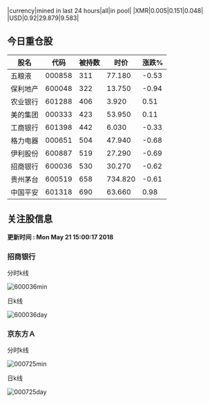 |currency|mined in last 24 hours|all|in pool|
|XMR|0.005|0.151|0.048|
|USD|0.92|29.879|9.583|

## 今日重仓股 

|股名|代码|被持数|时价|涨跌%|
|---|---|---|---|---|
|五粮液|000858|311|77.180|-0.53|
|保利地产|600048|322|13.750|-0.94|
|农业银行|601288|406|3.920|0.51|
|美的集团|000333|423|53.950|0.11|
|工商银行|601398|442|6.030|-0.33|
|格力电器|000651|504|47.940|-0.68|
|伊利股份|600887|519|27.290|-0.69|
|招商银行|600036|530|30.270|-0.62|
|贵州茅台|600519|658|734.820|-0.61|
|中国平安|601318|690|63.660|0.98|

## 关注股信息
**更新时间 : Mon May 21 15:00:17 2018**
### 招商银行 
分时k线

![600036min](http://image.sinajs.cn/newchart/min/n/sh600036.gif)

日k线

![600036day](http://image.sinajs.cn/newchart/daily/n/sh600036.gif)

### 京东方Ａ 
分时k线

![000725min](http://image.sinajs.cn/newchart/min/n/sz000725.gif)

日k线

![000725day](http://image.sinajs.cn/newchart/daily/n/sz000725.gif)
